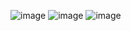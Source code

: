 ![image](https://github.com/user-attachments/assets/c87e6525-3451-4aa7-ac4f-d87bc005250b)
![image](https://github.com/user-attachments/assets/5f6984f4-564a-4255-94f1-0c87c0d0e49b)
![image](https://github.com/user-attachments/assets/0189ff43-4459-4b4a-b78b-d94e4c277191)
